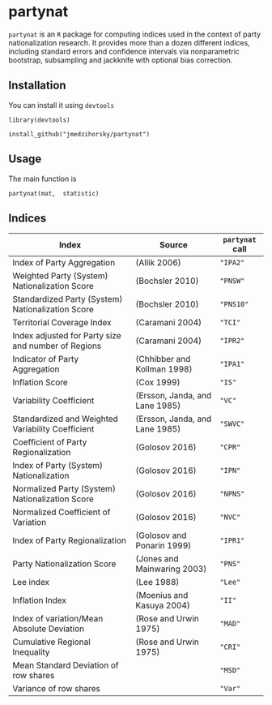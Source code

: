 # partynat

`partynat` is an `R` package for computing indices used in the context of party nationalization research.
It provides more than a dozen different indices,
including standard errors and confidence intervals 
via nonparametric bootstrap, subsampling and jackknife
with optional bias correction.


## Installation

You can install it using `devtools`

`library(devtools)`

`install_github("jmedzihorsky/partynat")`


##  Usage

The main function is 

`partynat(mat, 
          statistic)`




## Indices

|Index|Source|`partynat` call|
|-----|------|---------------|
|Index of Party Aggregation|(Allik 2006)|`"IPA2"`|
|Weighted Party (System) Nationalization Score|(Bochsler 2010)|`"PNSW"`|
|Standardized Party (System) Nationalization Score|(Bochsler 2010)|`"PNS10"`|
|Territorial Coverage Index|(Caramani 2004)|`"TCI"`|
|Index adjusted for Party size and number of Regions|(Caramani 2004)|`"IPR2"`|
|Indicator of Party Aggregation|(Chhibber and Kollman 1998)|`"IPA1"`|
|Inflation Score|(Cox 1999)|`"IS"`|
|Variability Coefficient|(Ersson, Janda, and Lane 1985)|`"VC"`|
|Standardized and Weighted Variability Coefficient|(Ersson, Janda, and Lane 1985)|`"SWVC"`|
|Coefficient of Party Regionalization|(Golosov 2016)|`"CPR"`|
|Index of Party (System) Nationalization|(Golosov 2016)|`"IPN"`|
|Normalized Party (System) Nationalization Score|(Golosov 2016)|`"NPNS"`|
|Normalized Coefficient of Variation|(Golosov 2016)|`"NVC"`|
|Index of Party Regionalization|(Golosov and Ponarin 1999)|`"IPR1"`|
|Party Nationalization Score|(Jones and Mainwaring 2003)|`"PNS"`|
|Lee index|(Lee 1988)|`"Lee"`|
|Inflation Index|(Moenius and Kasuya 2004)|`"II"`|
|Index of variation/Mean Absolute Deviation|(Rose and Urwin 1975)|`"MAD"`|
|Cumulative Regional Inequality|(Rose and Urwin 1975)|`"CRI"`|
|Mean Standard Deviation of row shares| |`"MSD"`|
|Variance of row shares| |`"Var"`|

